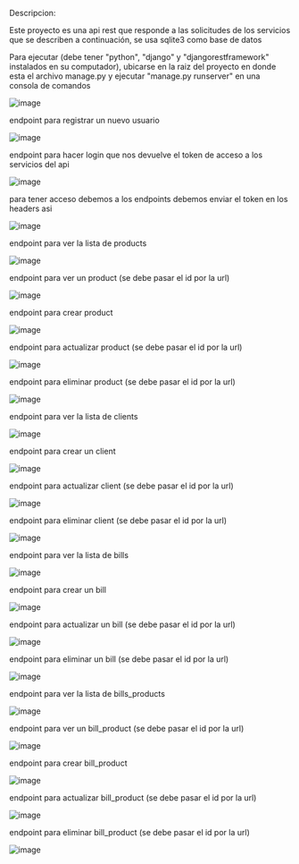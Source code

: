 Descripcion:

Este proyecto es una api rest que responde a las solicitudes de los servicios que se describen a continuación, se usa sqlite3 como base de datos

Para ejecutar (debe tener "python", "django" y "djangorestframework" instalados en su computador), ubicarse en la raiz del proyecto en donde esta el archivo manage.py y ejecutar "manage.py runserver" en una consola de comandos

![image](https://user-images.githubusercontent.com/75379137/145743153-550456a3-039f-401a-95bd-41cd1456c54a.png)

endpoint para registrar un nuevo usuario

![image](https://user-images.githubusercontent.com/75379137/145744676-a1f0ccc1-f6b3-4187-8132-a59e704138df.png)

endpoint para hacer login que nos devuelve el token de acceso a los servicios del api

![image](https://user-images.githubusercontent.com/75379137/145744855-e663df8c-c5e7-4ea5-a65b-6b7b9f341c34.png)

para tener acceso debemos a los endpoints debemos enviar el token en los headers asi

![image](https://user-images.githubusercontent.com/75379137/145745173-78ad8704-7cea-4045-b55f-cbc0deeacd66.png)


endpoint para ver la lista de products

![image](https://user-images.githubusercontent.com/75379137/145745277-2088e987-6e39-46da-bebd-c3dc8e16e5ba.png)

endpoint para ver un product (se debe pasar el id por la url)

![image](https://user-images.githubusercontent.com/75379137/145745366-daeb4323-6ca5-443e-9a36-24259adb0e34.png)

endpoint para crear product 

![image](https://user-images.githubusercontent.com/75379137/145745530-ba9c19ee-74a6-4558-bdfb-585cb1b13fcd.png)

endpoint para actualizar product (se debe pasar el id por la url)

![image](https://user-images.githubusercontent.com/75379137/145745677-75ec5caa-b6f0-44b1-8b35-82828d7777be.png)

endpoint para eliminar product (se debe pasar el id por la url)

![image](https://user-images.githubusercontent.com/75379137/145745764-63ca8c88-f32d-4b2d-98f2-5f6f45fdd058.png)


endpoint para ver la lista de clients

![image](https://user-images.githubusercontent.com/75379137/145745870-4d2cc091-e6b5-45e1-b11d-7ca130ca01db.png)

endpoint para crear un client 

![image](https://user-images.githubusercontent.com/75379137/145746022-83e841ca-e1b5-4e5f-b739-228dac9956de.png)

endpoint para actualizar client (se debe pasar el id por la url)

![image](https://user-images.githubusercontent.com/75379137/145746149-3757d9b1-791c-44e2-8bb3-901bd56f3b54.png)

endpoint para eliminar client (se debe pasar el id por la url)

![image](https://user-images.githubusercontent.com/75379137/145746231-79e71543-3e3c-4868-ab32-8219c384cdde.png)


endpoint para ver la lista de bills

![image](https://user-images.githubusercontent.com/75379137/145746333-81d3f4d0-df70-46f1-98c2-f831d26d5493.png)

endpoint para crear un bill

![image](https://user-images.githubusercontent.com/75379137/145746461-8bc821f9-e6fe-4ed8-b2e6-04fb6cda67e0.png)

endpoint para actualizar un bill (se debe pasar el id por la url)

![image](https://user-images.githubusercontent.com/75379137/145746560-c14ed48b-7759-470b-bfba-3daffe0b224e.png)

endpoint para eliminar un bill (se debe pasar el id por la url)

![image](https://user-images.githubusercontent.com/75379137/145746627-e9d4e921-87c9-4407-a180-17ed4b67d885.png)


endpoint para ver la lista de bills_products

![image](https://user-images.githubusercontent.com/75379137/145743850-fed86056-cc07-408f-a12a-f47450c3bc45.png)

endpoint para ver un bill_product (se debe pasar el id por la url)

![image](https://user-images.githubusercontent.com/75379137/145744136-bd98c5d3-e81c-4f52-8d45-696eb9610b5d.png)

endpoint para crear bill_product 

![image](https://user-images.githubusercontent.com/75379137/145744373-d10fbfb5-a442-44dc-a408-44e15d4e42b1.png)

endpoint para actualizar bill_product (se debe pasar el id por la url)

![image](https://user-images.githubusercontent.com/75379137/145744487-b1a43df4-f4b1-47cd-bf13-a3d04f30d6f4.png)

endpoint para eliminar bill_product (se debe pasar el id por la url)

![image](https://user-images.githubusercontent.com/75379137/145744194-479cd981-82b6-4891-b767-c911b6a80569.png)



